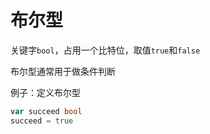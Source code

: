 # 布尔型

关键字`bool`，占用一个比特位，取值`true`和`false`

布尔型通常用于做条件判断

例子：定义布尔型

```go
var succeed bool
succeed = true
```

